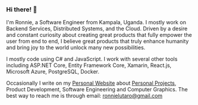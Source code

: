 ### Hi there! 👋
I'm Ronnie, a Software Engineer from Kampala, Uganda. I mostly work on Backend Services, Distributed Systems, and the Cloud. Driven by a desire and constant curiosity about creating great products that fully empower the user from end to end, I believe great products that truly enhance humanity and bring joy to the world unlock many new possibilities.

I mostly code using C# and JavaScript. I work with several other tools including ASP.NET Core, Entity Framework Core, Xamarin, React.js, Microsoft Azure, PostgreSQL, Docker.

Occasionally I write on my [Personal Website](https://ronnielutalo.github.io/) about [Personal Projects](https://ronnielutalo.github.io/projects/), Product Development, Software Engineering and Computer Graphics. The best way to reach me is through email: ronnielutaro@gmail.com

